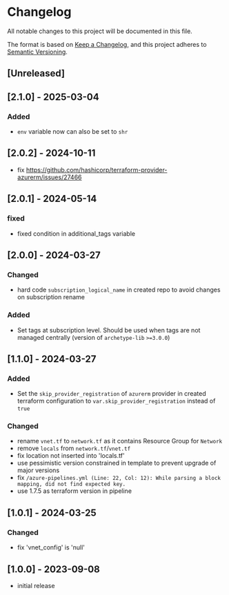 # Changelog

All notable changes to this project will be documented in this file.

The format is based on [Keep a Changelog](https://keepachangelog.com/en/1.1.0/),
and this project adheres to [Semantic Versioning](https://semver.org/spec/v2.0.0.html).

## [Unreleased]

## [2.1.0] - 2025-03-04

### Added

- `env` variable now can also be set to `shr`

## [2.0.2] - 2024-10-11

- fix https://github.com/hashicorp/terraform-provider-azurerm/issues/27466
  
## [2.0.1] - 2024-05-14

### fixed

- fixed condition in additional_tags variable

## [2.0.0] - 2024-03-27

### Changed

- hard code `subscription_logical_name` in created repo to avoid changes on subscription rename

### Added

- Set tags at subscription level. Should be used when tags are not managed centrally (version of `archetype-lib` `>=3.0.0`)

## [1.1.0] - 2024-03-27

### Added

- Set the `skip_provider_registration` of `azurerm` provider in created terraform configuration to `var.skip_provider_registration` instead of `true`

### Changed

- rename `vnet.tf` to `network.tf` as it contains Resource Group for `Network`
- remove `locals` from `network.tf`/`vnet.tf`
- fix location not inserted into 'locals.tf'
- use pessimistic version constrained in template to prevent upgrade of major versions
- fix `/azure-pipelines.yml (Line: 22, Col: 12): While parsing a block mapping, did not find expected key.`
- use 1.7.5 as terraform version in pipeline

## [1.0.1] - 2024-03-25

### Changed

- fix 'vnet_config' is 'null'

## [1.0.0] - 2023-09-08

- initial release

